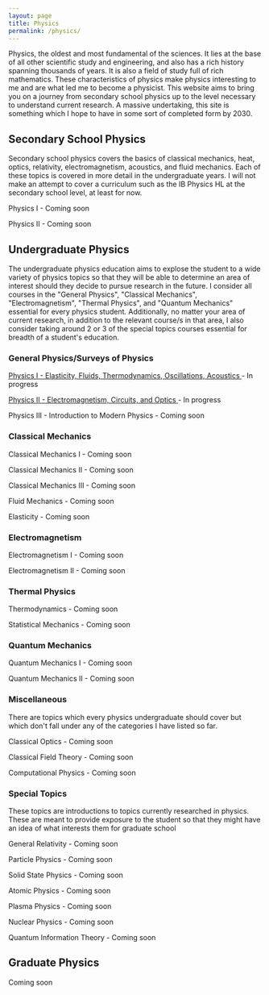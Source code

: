 ```yaml
---
layout: page
title: Physics
permalink: /physics/
---
```

Physics, the oldest and most fundamental of the sciences. It lies at the base of all other scientific study and engineering, and also has a rich history spanning thousands of years. It is also a field of study full of rich mathematics. These characteristics of physics make physics interesting to me and are what led me to become a physicist. This website aims to bring you on a journey from secondary school physics up to the level necessary to understand current research. A massive undertaking, this site is something which I hope to have in some sort of completed form by 2030. 

## Secondary School Physics
Secondary school physics covers the basics of classical mechanics, heat, optics, relativity, electromagnetism, acoustics, and fluid mechanics. Each of these topics is covered in more detail in the undergraduate years. I will not make an attempt to cover a curriculum such as the IB Physics HL at the secondary school level, at least for now.

Physics I - Coming soon
<!--- <a class="page-link" href="/hs-physics-I/">Physics I </a> - In progress --->

Physics II - Coming soon
<!--- <a class="page-link" href="/hs-physics-II/">Physics II </a> - In progress --->

## Undergraduate Physics
The undergraduate physics education aims to explose the student to a wide variety of physics topics so that they will be able to determine an area of interest should they decide to pursue research in the future. I consider all courses in the "General Physics", "Classical Mechanics", "Electromagnetism", "Thermal Physics", and "Quantum Mechanics" essential for every physics student. Additionally, no matter your area of current research, in addition to the relevant course/s in that area, I also consider taking around 2 or 3 of the special topics courses essential for breadth of a student's education.

### General Physics/Surveys of Physics
<a class="page-link" href="/physics-I/">Physics I - Elasticity, Fluids, Thermodynamics, Oscillations, Acoustics </a> - In progress

<a class="page-link" href="/physics-II/">Physics II - Electromagnetism, Circuits, and Optics </a> - In progress

Physics III - Introduction to Modern Physics - Coming soon
<!--- <a class="page-link" href="/physics-III/">Physics III - Introduction to Modern Physics </a> - In progress --->

### Classical Mechanics
Classical Mechanics I - Coming soon
<!--- <a class="page-link" href="/cm-I/"> Classical Mechanics I </a> - In progress --->

Classical Mechanics II - Coming soon
<!--- <a class="page-link" href="/cm-II/"> Classical Mechanics II </a> - In progress --->

Classical Mechanics III - Coming soon
<!--- <a class="page-link" href="/cm-III/"> Classical Mechanics III </a> - In progress --->

Fluid Mechanics - Coming soon
<!--- <a class="page-link" href="/fluid-mechanics-II/">Fluid Mechanics I </a> - In progress --->

Elasticity - Coming soon
<!--- <a class="page-link" href="/elasticity-I/">Elasticity I </a> - In progress --->

### Electromagnetism
Electromagnetism I - Coming soon
<!--- <a class="page-link" href="/electromagnetism-I/">Electromagnetism I </a> - In progress --->

Electromagnetism II - Coming soon
<!--- <a class="page-link" href="/electromagnetism-II/">Electromagnetism II </a> - In progress --->

### Thermal Physics 
Thermodynamics - Coming soon
<!--- <a class="page-link" href="/thermodynamics/"> Thermodynamics </a> - In progress --->

Statistical Mechanics - Coming soon
<!--- <a class="page-link" href="/statistical-mechanics-I/"> Statistical Mechanics I </a> - In progress --->

### Quantum Mechanics
Quantum Mechanics I - Coming soon
<!--- <a class="page-link" href="/qm-I/"> Quantum Mechanics I </a> - In progress --->

Quantum Mechanics II - Coming soon
<!--- <a class="page-link" href="/qm-II/"> Quantum Mechanics II </a> - In progress --->

### Miscellaneous
There are topics which every physics undergraduate should cover but which don't fall under any of the categories I have listed so far. 

Classical Optics - Coming soon
<!--- <a class="page-link" href="/classical-optics/"> Classical Optics </a> - In progress --->

Classical Field Theory - Coming soon
<!--- <a class="page-link" href="/classical-field-theory/"> Classical Field Theory </a> - In progress --->

Computational Physics - Coming soon
<!--- <a class="page-link" href="/computational-physics/"> Computational Physics </a> - In progress --->

### Special Topics
These topics are introductions to topics currently researched in physics. These are meant to provide exposure to the student so that they might have an idea of what interests them for graduate school

General Relativity - Coming soon
<!--- <a class="page-link" href="/general-relativity-I/"> General Relativity </a> - In progress --->

Particle Physics - Coming soon
<!--- <a class="page-link" href="/particle-physics/"> Particle Physics </a> - In progress --->

Solid State Physics - Coming soon
<!--- <a class="page-link" href="/solid-state-physics/"> Solid State Physics </a> - In progress --->

Atomic Physics - Coming soon
<!--- <a class="page-link" href="/atomic-physics/"> Atomic Physics </a> - In progress --->

Plasma Physics - Coming soon
<!--- <a class="page-link" href="/plasma-physics/"> Plasma Physics </a> - In progress --->

Nuclear Physics - Coming soon
<!--- <a class="page-link" href="/nuclear-physics/"> Nuclear Physics </a> - In progress --->

Quantum Information Theory - Coming soon
<!--- <a class="page-link" href="/quantum-information-theory/"> Quantum Information Theory </a> - In progress --->

## Graduate Physics
Coming soon

<!--- ### Mathematical Methods 
In this section, we will have pure and applied mathematics courses but both will be written in the applied mathematics style. There will be fewer proofs and the focus is on being able to calculate physically relevant quantities. 

Differential Geometry
--->

<!--- ### Classical Mechanics
Classical Mechanics IV
<a class="page-link" href="/classical-mechanics-IV/"> Classical Mechanics IV </a>

Mathematical Classical Mechanics I
<a class="page-link" href="/mathematical-classical-mechanics-I/"> Mathematical Classical Mechanics I </a>

Mathematical Classical Mechanics II
<a class="page-link" href="/mathematical-classical-mechanics-II/"> Mathematical Classical Mechanics II </a>

### Electromagnetism
Electromagnetism III
<a class="page-link" href="/electromagnetism-III/"> Electromagnetism III </a>

Electromagnetism IV
<a class="page-link" href="/electromagnetism-III/"> Electromagnetism IV </a>

Mathematical Electromagnetism
<a class="page-link" href="/mathematical-electromagnetism/"> Mathematical Electromagnetism </a>

### Quantum Mechanics
Quantum Mechanics III
<a class="page-link" href="/quantum-mechanics-III/"> Quantum Mechanics III </a>

Quantum Mechanics IV
<a class="page-link" href="/quantum-mechanics-IV/"> Quantum Mechanics IV </a>

Mathematical Theory of Quantum Mechanics I
<a class="page-link" href="/mathematical-theory-of-quantum-mechanics-I/"> Mathematical Theory of Quantum Mechanics I </a>

Mathematical Theory of Quantum Mechanics II
<a class="page-link" href="/mathematical-theory-of-quantum-mechanics-II/"> Mathematical Theory of Quantum Mechanics II </a>

Special Topics in Quantum Mechanics - Theory of Spin 1/2 Particles

### Statistical Mechanics
Statistical Mechanics II - Coming soon
<a class="page-link" href="/statistical-mechanics-II/"> Statistical Mechanics II </a>

Statistical Mechanics III - Coming soon
<a class="page-link" href="/statistical-mechanics-III/"> Statistical Mechanics III </a>

Physical Kinetics - Coming soon
<a class="page-link" href="/physical-kinetics/"> Physical Kinetics </a>

### Quantum Field Theory
Quantum Field Theory I - Coming soon
<a class="page-link" href="/quantum-field-theory-I/"> Quantum Field Theory I </a>

Statistical Mechanics II - Coming soon
<a class="page-link" href="/quantum-field-theory-II/"> Quantum Field Theory II </a>

Conformal Field Theory - Coming soon
<a class="page-link" href="/conformal-field-theory/"> Conformal Field Theory </a>

Effective Field Theory - Coming soon
<a class="page-link" href="/effective-field-theory/"> Effective Field Theory </a>

### Quantum Optics
Quantum Optics I - Coming soon
<a class="page-link" href="/quantum-optics-I/"> Quantum Optics I </a>

Quantum Optics II - Coming soon
<a class="page-link" href="/quantum-optics-II/"> Quantum Optics II </a>

### Condensed Matter Physics
Condensed Matter Theory I - Coming soon
<a class="page-link" href="/cmt-I/"> Condensed Matter Theory I </a>

Condensed Matter Theory II - Coming soon
<a class="page-link" href="/cmt-II/"> Condensed Matter Theory II </a>

Superconductivity - Coming soon
<a class="page-link" href="/superconductivity/"> Superconductivity </a>

Topological Insulators - Coming soon
<a class="page-link" href="/topological-insulators/"> Topological Insulators </a>

### General Relativity



### Particle Physics 


---> 


